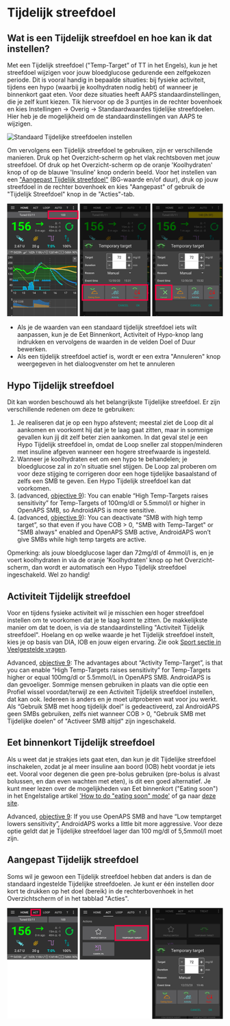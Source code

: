 # Tijdelijk streefdoel

## Wat is een Tijdelijk streefdoel en hoe kan ik dat instellen?

Met een Tijdelijk streefdoel ("Temp-Target” of TT in het Engels), kun je het streefdoel wijzigen voor jouw bloedglucose gedurende een zelfgekozen periode. Dit is vooral handig in bepaalde situaties: bij fysieke activiteit, tijdens een hypo (waarbij je koolhydraten nodig hebt) of wanneer je binnenkort gaat eten. Voor deze situaties heeft AAPS standaardinstellingen, die je zelf kunt kiezen. Tik hiervoor op de 3 puntjes in de rechter bovenhoek en kies Instellingen -> Overig -> Standaardwaardes tijdelijke streefdoelen. Hier heb je de mogelijkheid om de standaardinstellingen van AAPS te wijzigen.

![Standaard Tijdelijke streefdoelen instellen](../images/TempTarget_Default.png)

Om vervolgens een Tijdelijk streefdoel te gebruiken, zijn er verschillende manieren. Druk op het Overzicht-scherm op het vlak rechtsboven met jouw streefdoel. Of druk op het Overzicht-scherm op de oranje 'Koolhydraten' knop of op de blauwe 'Insuline' knop onderin beeld. Voor het instellen van een ["Aangepast Tijdelijk streefdoel"](../Usage/temptarget#aangepast-tijdelijk-streefdoel) (BG-waarde en/of duur), druk op jouw streefdoel in de rechter bovenhoek en kies "Aangepast" of gebruik de "Tijdelijk Streefdoel" knop in de "Acties"-tab.

![Start Tijdelijk streefdoel](../images/TempTarget_Set2.png)

- Als je de waarden van een standaard tijdelijk streefdoel iets wilt aanpassen, kun je de Eet Binnenkort, Activiteit of Hypo-knop lang indrukken en vervolgens de waarden in de velden Doel of Duur bewerken.
- Als een tijdelijk streefdoel actief is, wordt er een extra "Annuleren" knop weergegeven in het dialoogvenster om het te annuleren

## Hypo Tijdelijk streefdoel

Dit kan worden beschouwd als het belangrijkste Tijdelijke streefdoel. Er zijn verschillende redenen om deze te gebruiken:

1. Je realiseren dat je op een hypo afstevent; meestal ziet de Loop dit al aankomen en voorkomt hij dat je te laag gaat zitten, maar in sommige gevallen kun jij dit zelf beter zien aankomen. In dat geval stel je een Hypo Tijdelijk streefdoel in, omdat de Loop sneller zal stoppen/minderen met insuline afgeven wanneer een hogere streefwaarde is ingesteld.
2. Wanneer je koolhydraten eet om een hypo te behandelen; je bloedglucose zal in zo'n situatie snel stijgen. De Loop zal proberen om voor deze stijging te corrigeren door een hoge tijdelijke basaalstand of zelfs een SMB te geven. Een Hypo Tijdelijk streefdoel kan dat voorkomen. 
3. (advanced, [objective 9](../Usage/Objectives#objective-9-enabling-additional-oref1-features-for-daytime-use-such-as-super-micro-bolus-smb)): You can enable “High Temp-Targets raises sensitivity” for Temp-Targets of 100mg/dl or 5.5mmol/l or higher in OpenAPS SMB, so AndroidAPS is more sensitive.
4. (advanced, [objective 9](../Usage/Objectives#objective-9-enabling-additional-oref1-features-for-daytime-use-such-as-super-micro-bolus-smb)): You can deactivate “SMB with high temp target”, so that even if you have COB > 0, "SMB with Temp-Target" or "SMB always" enabled and OpenAPS SMB active, AndroidAPS won’t give SMBs while high temp targets are active. 

Opmerking: als jouw bloedglucose lager dan 72mg/dl of 4mmol/l is, en je voert koolhydraten in via de oranje 'Koolhydraten' knop op het Overzicht-scherm, dan wordt er automatisch een Hypo Tijdelijk streefdoel ingeschakeld. Wel zo handig!

## Activiteit Tijdelijk streefdoel

Voor en tijdens fysieke activiteit wil je misschien een hoger streefdoel instellen om te voorkomen dat je te laag komt te zitten. De makkelijkste manier om dat te doen, is via de standaardinstelling "Activiteit Tijdelijk streefdoel". Hoelang en op welke waarde je het Tijdelijk streefdoel instelt, kies je op basis van DIA, IOB en jouw eigen ervaring. Zie ook [Sport sectie in Veelgestelde vragen](../Getting-Started/FAQ#sports).

Advanced, [objective 9](../Usage/Objectives#objective-9-enabling-additional-oref1-features-for-daytime-use-such-as-super-micro-bolus-smb): The advantages about “Activity Temp-Target”, is that you can enable “High Temp-Targets raises sensitivity” for Temp-Targets higher or equal 100mg/dl or 5.5mmol/L in OpenAPS SMB. AndroidAPS is dan gevoeliger. Sommige mensen gebruiken in plaats van die optie een Profiel wissel voordat/terwijl ze een Activiteit Tijdelijk streefdoel instellen, dat kan ook. Iedereen is anders en je moet uitproberen wat voor jou werkt. Als “Gebruik SMB met hoog tijdelijk doel” is gedeactiveerd, zal AndroidAPS geen SMBs gebruiken, zelfs niet wanneer COB > 0, "Gebruik SMB met Tijdelijke doelen" of "Activeer SMB altijd" zijn ingeschakeld.

## Eet binnenkort Tijdelijk streefdoel

Als u weet dat je strakjes iets gaat eten, dan kun je dit Tijdelijke streefdoel inschakelen, zodat je al meer insuline aan boord (IOB) hebt voordat je iets eet. Vooral voor degenen die geen pre-bolus gebruiken (pre-bolus is alvast bolussen, en dan even wachten met eten), is dit een goed alternatief. Je kunt meer lezen over de mogelijkheden van Eet binnenkort ("Eating soon") in het Engelstalige artikel ['How to do "eating soon" mode'](https://diyps.org/2015/03/26/how-to-do-eating-soon-mode-diyps-lessons-learned/) of ga naar [deze site](https://diyps.org/tag/eating-soon-mode/).

Advanced, [objective 9](../Usage/Objectives#objective-9-enabling-additional-oref1-features-for-daytime-use-such-as-super-micro-bolus-smb): If you use OpenAPS SMB and have “Low temptarget lowers sensitivity”, AndroidAPS works a little bit more aggressive. Voor deze optie geldt dat je Tijdelijke streefdoel lager dan 100 mg/dl of 5,5mmol/l moet zijn.

## Aangepast Tijdelijk streefdoel

Soms wil je gewoon een Tijdelijk streefdoel hebben dat anders is dan de standaard ingestelde Tijdelijke streefdoelen. Je kunt er één instellen door kort te drukken op het doel (bereik) in de rechterbovenhoek in het Overzichtscherm of in het tabblad "Acties".

![Tijdelijk streefdoel instellen via Actie tabblad](../images/TempTarget_ActionTab.png)